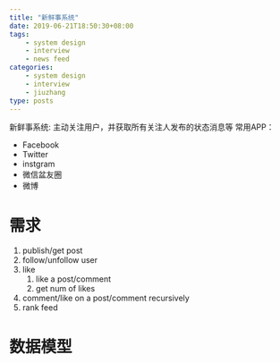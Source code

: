 ```yaml
---
title: "新鲜事系统"
date: 2019-06-21T18:50:30+08:00
tags:
    - system design
    - interview
    - news feed
categories:
    - system design
    - interview
    - jiuzhang
type: posts
---
```


新鲜事系统: 主动关注用户，并获取所有关注人发布的状态消息等
常用APP：
- Facebook
- Twitter
- instgram
- 微信盆友圈
- 微博
<!--more-->

# 需求
1. publish/get post
2. follow/unfollow user
3. like
    1. like a post/comment
    2. get num of likes
4. comment/like on a post/comment recursively
5. rank feed

# 数据模型

